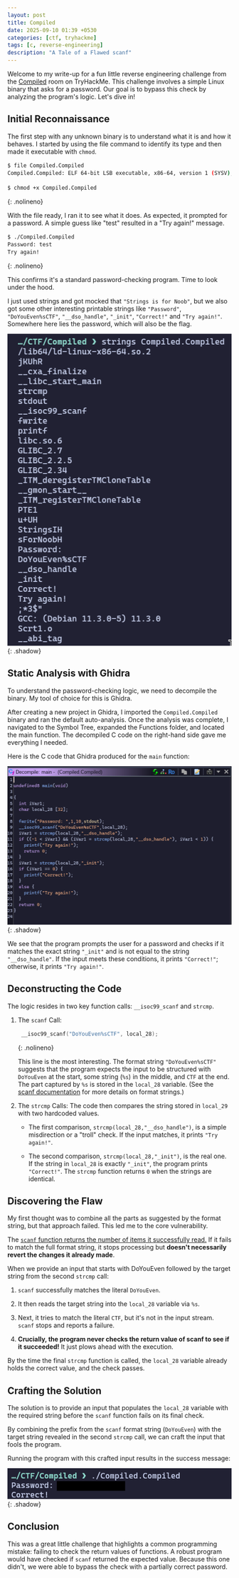 ```yaml
---
layout: post
title: Compiled
date: 2025-09-10 01:39 +0530
categories: [ctf, tryhackme]
tags: [c, reverse-engineering]
description: "A Tale of a Flawed scanf"
---
```


Welcome to my write-up for a fun little
reverse engineering challenge from the
[Compiled](https://tryhackme.com/room/compiled) room on TryHackMe.
This challenge involves a simple Linux binary that asks for a password.
Our goal is to bypass this check by analyzing the program's logic. Let's dive in!

## Initial Reconnaissance

The first step with any unknown binary is to understand what it is and how it behaves.
I started by using the file command to identify its type and
then made it executable with `chmod`.

```bash
$ file Compiled.Compiled
Compiled.Compiled: ELF 64-bit LSB executable, x86-64, version 1 (SYSV), dynamically linked, interpreter /lib64/ld-linux-x86-64.so.2, for GNU/Linux 3.2.0, BuildID[sha1]=..., not stripped

$ chmod +x Compiled.Compiled
```
{: .nolineno}

With the file ready, I ran it to see what it does.
As expected, it prompted for a password.
A simple guess like "test" resulted in a "Try again!" message.

```bash
$ ./Compiled.Compiled
Password: test
Try again!
```
{: .nolineno}

This confirms it's a standard password-checking program. Time to look under the hood.

I just used strings and got mocked that `"Strings is for Noob"`,
but we also got some other interesting printable strings like
`"Password"`, `"DoYouEven%sCTF"`,
`"__dso_handle"`, `"_init"`, `"Correct!"` and `"Try again!"`.
 Somewhere here lies the password, which will also be the flag.

![Strings](/assets/posts/compiled/compiled-2.png){: .shadow}

## Static Analysis with Ghidra
To understand the password-checking logic, we need to decompile the binary. My tool of choice for this is Ghidra.

After creating a new project in Ghidra, I imported the `Compiled.Compiled` binary and ran the default auto-analysis. Once the analysis was complete, I navigated to the Symbol Tree, expanded the Functions folder, and located the main function. The decompiled C code on the right-hand side gave me everything I needed.

Here is the C code that Ghidra produced for the `main` function:

![Ghidra Decompile](/assets/posts/compiled/compiled-1.png){: .shadow}

We see that the program prompts the user for a password and checks if it matches the exact string `"_init"` and is not equal to the string `"__dso_handle"`. If the input meets these conditions, it prints `"Correct!"`; otherwise, it prints `"Try again!"`.

## Deconstructing the Code
The logic resides in two key function calls: `__isoc99_scanf` and `strcmp`.

1. The `scanf` Call:
    ```c
     __isoc99_scanf("DoYouEven%sCTF", local_28);
    ```
    {: .nolineno}

    This line is the most interesting. The format string `"DoYouEven%sCTF"` suggests that the program expects the input to be structured with `DoYouEven` at the start, some string (`%s`) in the middle, and `CTF` at the end. The part captured by `%s` is stored in the `local_28` variable. (See the [scanf documentation](https://en.cppreference.com/w/c/io/fscanf) for more details on format strings.)

2. The `strcmp` Calls:
    The code then compares the string stored in `local_29` with two hardcoded values.

    - The first comparison, `strcmp(local_28,"__dso_handle")`, is a simple misdirection or a "troll" check. If the input matches, it prints `"Try again!"`.

    - The second comparison, `strcmp(local_28,"_init")`, is the real one. If the string in `local_28` is exactly `"_init"`, the program prints `"Correct!"`. The `strcmp` function returns `0` when the strings are identical.

## Discovering the Flaw
My first thought was to combine all the parts as suggested by the format string, but that approach failed. This led me to the core vulnerability.

The [`scanf` function returns the number of items it successfully read.](https://www.google.com/search?q=https://en.cppreference.com/w/c/io/fscanf%23Return_value) If it fails to match the full format string, it stops processing but **doesn't necessarily revert the changes it already made**.

When we provide an input that starts with DoYouEven followed by the target string from the second `strcmp` call:

1. `scanf` successfully matches the literal `DoYouEven`.

2. It then reads the target string into the `local_28` variable via `%s`.

3. Next, it tries to match the literal `CTF`, but it's not in the input stream. `scanf` stops and reports a failure.

4. **Crucially, the program never checks the return value of scanf to see if it succeeded!** It just plows ahead with the execution.

By the time the final `strcmp` function is called, the `local_28` variable already holds the correct value, and the check passes.

## Crafting the Solution
The solution is to provide an input that populates the `local_28` variable with the required string before the `scanf` function fails on its final check.

By combining the prefix from the `scanf` format string (`DoYouEven`) with the target string revealed in the second `strcmp` call, we can craft the input that fools the program.

Running the program with this crafted input results in the success message:

![Success](/assets/posts/compiled/compiled-3.png){: .shadow}

## Conclusion
This was a great little challenge that highlights a common programming mistake: failing to check the return values of functions. A robust program would have checked if `scanf` returned the expected value. Because this one didn't, we were able to bypass the check with a partially correct password.